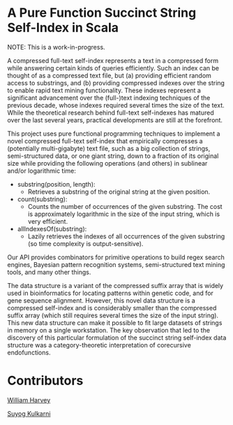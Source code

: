 # A Pure Function Succinct String Self-Index in Scala

NOTE:  This is a work-in-progress.

A compressed full-text self-index represents a text in a compressed form while answering certain kinds of queries efficiently.  Such an index can be thought of as a compressed text file, but (a) providing efficient random access to substrings, and (b) providing compressed indexes over the string to enable rapid text mining functionality. These indexes represent a significant advancement over the (full-)text indexing techniques of the previous decade, whose indexes required several times the size of the text.  While the theoretical research behind full-text self-indexes has matured over the last several years, practical developments are still at the forefront.

This project uses pure functional programming techniques to implement a novel compressed full-text self-index that empirically compresses a (potentially multi-gigabyte) text file, such as a big collection of strings, semi-structured data, or one giant string, down to a fraction of its original size while providing the following operations (and others) in sublinear and/or logarithmic time:

* substring(position, length):
    * Retrieves a substring of the original string at the given position.
* count(substring):
    * Counts the number of occurrences of the given substring.  The cost is approximately logarithmic in the size of the input string, which is very efficient.
* allIndexesOf(substring):
    * Lazily retrieves the indexes of all occurrences of the given substring (so time complexity is output-sensitive).

Our API provides combinators for primitive operations to build regex search engines, Bayesian pattern recognition systems, semi-structured text mining tools, and many other things.

The data structure is a variant of the compressed suffix array that is widely used in bioinformatics for locating patterns within genetic code, and for gene sequence alignment.  However, this novel data structure is a compressed self-index and is considerably smaller than the compressed suffix array (which still requires several times the size of the input string).  This new data structure can make it possible to fit large datasets of strings in memory on a single workstation.  The key observation that led to the discovery of this particular formulation of the succinct string self-index data structure was a category-theoretic interpretation of corecursive endofunctions.

# Contributors

[William Harvey](https://github.com/harveywi/)

[Suyog Kulkarni](https://github.com/ksuyog)